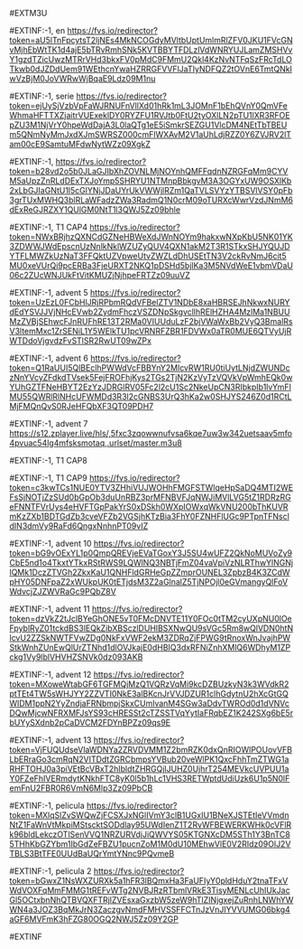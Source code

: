 #EXTM3U

#EXTINF:-1, en
https://fvs.io/redirector?token=aU5lTnFpcytsT2ljNEs4MkNCOGdyMVltbUptUmlmRlZFV0JKU1FVcGNvMjhEbWtTK1d4ajE5bTRvRmhSNk5KVTBBYTFDLzlVdWNRYUJLamZMSHVvY1gzdTZicUwzMTRrVHd3bkxFV0pMdC9FMmU2Qkl4KzNvNTFqSzFRcTdLOTkwb0dJZDdUem91WEthcnYwaHZRRGFVVFlJaTIyNDFQZ2tOVnE6TmtQNkIwVzBjM0JoVWRwWjBqaE9Ldz09M1nu





#EXTINF:-1, serie
https://fvs.io/redirector?token=ejUySjVzbVpFaWJRNUFnVllXd01hRk1mL3JOMnF1bEhQVnY0QmVFeWhmaHFTTXZjaitrVUExeklDY0RYZFU1RVJtb0FtU2tyOXlLN2pTU1lXR3RFOEpZU3M1NjVrY0hpeWdDajA3L0laQTg1eE5iSmkrSEZGU1VlcDM4NEtTbTBEUm5QNmNyMmJxdXJmSWRSZ000cmFlWXAvM2V1aUhLdjRZZ0Y6ZVJRV2lTam00cE9SamtuMFdwNytWZz09XgkZ


#EXTINF:-1, 
https://fvs.io/redirector?token=b28vd2o5b0JLaGJIbXhZOVNLMjNOYnhQMFFqdnNZRGFqMm9CYVM5aUpzZnRLdDExTXJoYmp5SHRYU1NTMnpBbkgvM3A3OGYxUW9OSXlKb2xLbGJIaGNtU1l5cGlYNjJDaUYrUkVWWjlRZm1QaTVLSVYzYTBSVlVSY0pFb3grTUxMWHQ3blRLaWFadzZWa3RadmQ1N0crM09oTURXcWwrVzdJNmM6dExReGJRZXY1QUlGM0NtT1l3QWJ5Zz09bhle

#EXTINF:-1, T1 CAP4
https://fvs.io/redirector?token=NWxBRjhzQXNCdGZNeHBWeXdJWnNOYm9hakxwNXpKbU5NK01YK3ZDWWJWdEpscnUzNnlkNklWZUZyQUV4QXN1akM2T3R1STkxSHJYQUJDYTFLMWZkUzNaT3FFQktUZVpweUtvZWZLdDhUSEtTN3V2ckRvNmJ6cit5MU0xeVUrQi9pcERBa3FjeURXT2NKQ1pDSHd5bjlKa3M5NVdWeE1vbmVDaU06c2ZUcWNJUkFtVitKMUZjNjhpeFRTZz09uuVZ


#EXTINF:-1, advent 5
https://fvs.io/redirector?token=UzEzL0FCbHlJRjRPbmRQdVFBelZTV1NDbE8xaHBRSEJhNkwxNURYdEdYSVJJVjNHcEVwb2ZydmFhczVSZDNpSkgvcllhRElHZHA4MzlMa1NBUUMzZVBjSEhwcFJnRUFhRE13T2RMa0VIUUduLzF2bjVWaWxBb2VyQ3BmalRsV3ltemMxc1ZrSENiL1Y5WElkTU1pcVRNRFZBR1FDVWx0aTR0MUE6QTVyUjRWTDdoVjgvdzFvSTlSR2RwUT09wZPx

#EXTINF:-1, advent 6
https://fvs.io/redirector?token=Q1RaUUI5QlBEclhPWWdVcFBBYnY2MlcvRW1RU0tiUytLNjdZWUNDczNnYVcyZFdkdTVsek5FejFROFhjKys2TGs2TjN2KzVyTzVQVkVpWmhEQk0wYUhGZTFNeHBYT2EzYzJDRGlRV05Fc2l2cU1Sc2NkeUpCN3RIbkpIb1lvYmFIMU55QWRlRlNHcUFWMDd3R3l2cGNBS3UrQ3hKa2w0SHJYS246Z0d1RCtLMjFMQnQvS0RJeHFQbXF3QT09PDH7


#EXTINF:-1, advent 7
https://s12.zplayer.live/hls/,5fxc3zqowwnufvsa6kqe7uw3w342uetsaav5mfo4pvuac54lg4mfsksmotaq,.urlset/master.m3u8


#EXTINF:-1, T1 CAP8



#EXTINF:-1, T1 CAP9
https://fvs.io/redirector?token=c3kwTCs1NUE0YTV3ZHhiVUJWOHhFMGFSTWlqeHpSaDQ4MTI2WEFsSjNOTjZzSUd0bGpOb3duUnRBZ3prMFNBVFJqNWJiMVlLVG5tZ1RDRzRGeFNNTFVrUys4eHVFTGpPakYrS0xDSkh0WXpIOWxqWkVNU200bThKUVRmKzZXb1BDTGdZb3cveVFZb2VGSjhKTzBia3FhY0FZNHFlUGc9PTpnTFNscldIN3dmVy9RaFd6QngxNnhnPT09vIZ


#EXTINF:-1, advent 10
https://fvs.io/redirector?token=bG9vOExYL1p0QmpQREVjeEVaTGoxY3J5SU4wUFZ2QkNoMUVoZy9CbE5nd1o4TkxtYTkxRStRWS9LQWlNQ3NBTjFmZ04vaVpiVzNLRThwYlNGNjlQMk1DczZTVGh2ZkxKaU1QNHFldGRHeGpZZmprOUNEL3ZpbzB4K3ZCdWpHY05DNFpaZ2xWUkpUK0tETjdsM3Z2aGlnalZ5TjNPOjl0eGVmangyQlFoVWdvcjZJZWVRaGc9PQbZ8V


#EXTINF:-1, advent 11
https://fvs.io/redirector?token=dzVkZ2tJclBYeGhONE5vT0FMcDNVTE11Y0FOc0tTM2cyUXpNU0lOeFpyblRyZ01tckdBS3lEQkZibXBSczlDUHlBSXNwQU9sVGc5Rm8wQlVDN0htNlcvU2ZZSkNWTFVwZDg0NkFxVWF2ekM3ZDRqZjFPWG9tRnoxWnJvajhPWStkWnhZUnEwQlUrZTNhd1dlOVJkajE0dHBIQ3dxRFNiZnhXMlQ6WDhyM1ZPckg1Vy9lblVHVHZSNVk0dz093AKB


#EXTINF:-1, advent 12
https://fvs.io/redirector?token=MXoweWtabGF6TGFMQjMzQ1VQRzVqMi9kcDZBUzkyN3k3WVdkR2ptTEt4TW5sWHJYY2ZZVTI0NkE3alBKcnJrVVJDZUR1clhGdytnU2hXcGtGQWlDM1ppN2YyZndjaFRNbmpjSkxCUmlvanM4SGw3aDdvTWROd0d1dVNVcDQwMjcwNFRXMFJsYS93cHRESSt2cTZSSTVqYytIaFRqbEZ1K242SXg6bE5rbUYySXdnb2pCaDVCM2FDYnBPZz09qs9E

#EXTINF:-1, advent 13
https://fvs.io/redirector?token=VjFUQUdseVlaWDNYa2ZRVDVMM1Z2bmRZK0dxQnRIOWlPOUovVFBLbERraGo3cmRqN2VITDdtZGRCbmpsYVBub20veWlPK1QxcFhhTmZTWG1aRHFTOHJ0a3piVEtBcVBxT2hIbldtZHRGQjlJUHZ0UjhrT254MEVkcUVPUU1aY0FZeFhIVERmdytKNkhFTC8yK0l5b1hLc1VHS3RETWptdUdiUzk6U1p5N0lFemFnU2FBR0R6VmN6Mlp3Zz09PbCB


#EXTINF:-1, pelicula
https://fvs.io/redirector?token=MXlqSlZvSWQwZjFCSXJxNGlIVmY3clB1UGxIU1BNeXJSTEtIeVVmdnNtZ1FaWnVtMkpiMStscktSODdlay95UWdIenZ1T2RvWFBEWERKWHk0cVFlRk96bldLekczOTlSenVVQ1NRZURVdjJiQWVYS05KTGNXcDM5STh1Y3BnTC85THhKbGZYbm1IbGdZeFBZU1pucnZoM1M0dU10MEhwVlE0V2RIdz09OlJ2VTBLS3BtTFE0UUdBaUQrYmtYNnc9PQvmeB


#EXTINF:-1, pelicula 2
https://fvs.io/redirector?token=bGwxZ1NsWXZURXk5a1hFR3lBQmxHa3FaUFIyY0pldHduY2tnaTFxVWdVOXFqMmFMMG1tREFvWTg2NVBJRzRTbmlVRkE3TisyMENLcUhIUkJacGl5OCtxbnNhQTBVQXFTRjlZVEsxaGxzbW5zeW9hTlZINjgxejZuRnhLNWhYWWN4a3JOZ3BqMkJrN3ZaczgvNmdFMHVSSFFCTnJzVnJIYVVUMG06bkg4aGF6MVFmK3hFZG80OGQ2NWJ5Zz09Y2GP


#EXTINF




